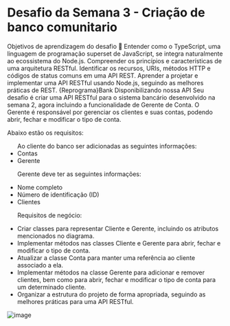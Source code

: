 # Desafio da Semana 3 - Criação de banco comunitario

Objetivos de aprendizagem do desafio 🎯
Entender como o TypeScript, uma linguagem de programação superset de JavaScript, se integra naturalmente ao ecossistema do Node.js.
Compreender os princípios e características de uma arquitetura RESTful.
Identificar os recursos, URIs, métodos HTTP e códigos de status comuns em uma API REST.
Aprender a projetar e implementar uma API RESTful usando Node.js, seguindo as melhores práticas de REST.
{Reprograma}Bank
Disponibilizando nossa API
Seu desafio é criar uma API RESTful para o sistema bancário desenvolvido na semana 2, agora incluindo a funcionalidade de Gerente de Conta. O Gerente é responsável por gerenciar os clientes e suas contas, podendo abrir, fechar e modificar o tipo de conta.

Abaixo estão os requisitos:
<ul>
Ao cliente do banco ser adicionadas as seguintes informações:
<li>Contas</li>
<li>Gerente</li>
  
Gerente deve ter as seguintes informações:
<li>Nome completo</li>
<li>Número de identificação (ID)</li>
<li>Clientes</li>

Requisitos de negócio:
<li>Criar classes para representar Cliente e Gerente, incluindo os atributos mencionados no diagrama.</li>
<li>Implementar métodos nas classes Cliente e Gerente para abrir, fechar e modificar o tipo de conta.</li>
<li>Atualizar a classe Conta para manter uma referência ao cliente associado a ela.</li>
<li>Implementar métodos na classe Gerente para adicionar e remover clientes, bem como para abrir, fechar e modificar o tipo de conta para um determinado cliente.</li>
<li>Organizar a estrutura do projeto de forma apropriada, seguindo as melhores práticas para uma API RESTful.</li>

</ul>

![image](https://github.com/user-attachments/assets/27fab92a-1c25-4d2f-ad77-bf17ecb44d5c)
